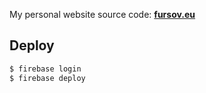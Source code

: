 My personal website source code: **[fursov.eu](https://fursov.eu)**

## Deploy

```sh
$ firebase login
$ firebase deploy
```